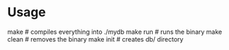 # Usage

make          # compiles everything into ./mydb
make run      # runs the binary
make clean    # removes the binary
make init     # creates db/ directory
